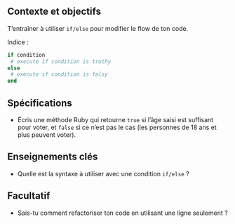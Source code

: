 ## Contexte et objectifs

T’entraîner à utiliser `if/else` pour modifier le flow de ton code.

Indice :

```ruby
if condition
 # execute if condition is truthy
else
 # execute if condition is falsy
end
```

## Spécifications

- Écris une méthode Ruby qui retourne `true` si l’âge saisi est suffisant pour voter, et `false` si ce n’est pas le cas (les personnes de 18 ans et plus peuvent voter).

## Enseignements clés

- Quelle est la syntaxe à utiliser avec une condition `if/else` ?

## Facultatif

- Sais-tu comment refactoriser ton code en utilisant une ligne seulement ?

